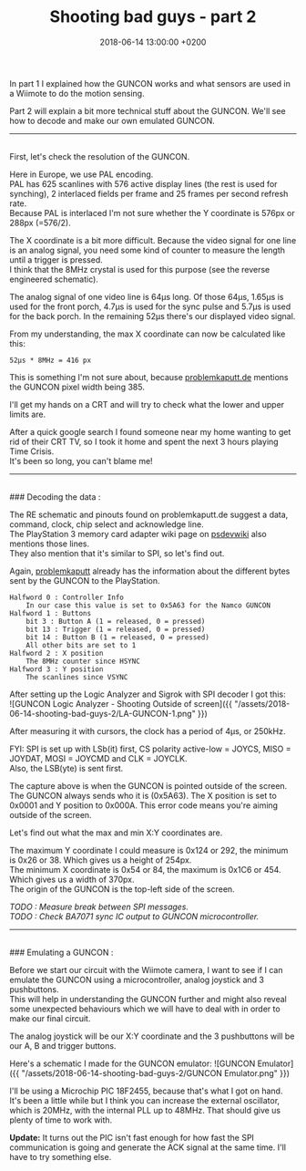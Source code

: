 ﻿---
layout: post
title:  "Shooting bad guys - part 2"
date:   2018-06-14 13:00:00 +0200
categories: [electronics, reverse engineering, playstation]
---
In part 1 I explained how the GUNCON works and what sensors are used in a Wiimote to do the motion sensing.

Part 2 will explain a bit more technical stuff about the GUNCON. We'll see how to decode and make our own emulated GUNCON.


****************
<br/>
First, let's check the resolution of the GUNCON.  

Here in Europe, we use PAL encoding.  
PAL has 625 scanlines with 576 active display lines (the rest is used for synching), 2 interlaced fields per frame and 25 frames per second refresh rate.  
Because PAL is interlaced I'm not sure whether the Y coordinate is 576px or 288px (=576/2).


The X coordinate is a bit more difficult. Because the video signal for one line is an analog signal, you need some kind of counter to measure the length until a trigger is pressed.   
I think that the 8MHz crystal is used for this purpose (see the reverse engineered schematic).

The analog signal of one video line is 64µs long. Of those 64µs, 1.65µs is used for the front porch, 4.7µs is used for the sync pulse and 5.7µs is used for the back porch.
In the remaining 52µs there's our displayed video signal.  

From my understanding, the max X coordinate can now be calculated like this:  	
```
52µs * 8MHz = 416 px
```

This is something I'm not sure about, because [problemkaputt.de](https://problemkaputt.de/psx-spx.htm#controllerslightgunsnamcoguncon) mentions the GUNCON pixel width being 385.  

I'll get my hands on a CRT and will try to check what the lower and upper limits are.

After a quick google search I found someone near my home wanting to get rid of their CRT TV, so I took it home and spent the next 3 hours playing Time Crisis.  
It's been so long, you can't blame me!

*******************
<br/>
### Decoding the data :

The RE schematic and pinouts found on problemkaputt.de suggest a data, command, clock, chip select and acknowledge line.  
The PlayStation 3 memory card adapter wiki page on [psdevwiki](http://www.psdevwiki.com/ps3/Card_Adapter) also mentions those lines.  
They also mention that it's similar to SPI, so let's find out.

Again, [problemkaputt](https://problemkaputt.de/psx-spx.htm#controllerslightgunsnamcoguncon) already has the information about the different bytes sent by the GUNCON to the PlayStation.  

```
Halfword 0 : Controller Info
	In our case this value is set to 0x5A63 for the Namco GUNCON
Halfword 1 : Buttons
	bit 3 : Button A (1 = released, 0 = pressed)
	bit 13 : Trigger (1 = released, 0 = pressed)
	bit 14 : Button B (1 = released, 0 = pressed)
	All other bits are set to 1
Halfword 2 : X position
	The 8MHz counter since HSYNC
Halfword 3 : Y position
	The scanlines since VSYNC
```

After setting up the Logic Analyzer and Sigrok with SPI decoder I got this:  
![GUNCON Logic Analyzer - Shooting Outside of screen]({{ "/assets/2018-06-14-shooting-bad-guys-2/LA-GUNCON-1.png" }})

After measuring it with cursors, the clock has a period of 4µs, or 250kHz.

FYI: SPI is set up with LSb(it) first, CS polarity active-low = JOYCS, MISO = JOYDAT, MOSI = JOYCMD and CLK = JOYCLK.  
Also, the LSB(yte) is sent first.  

The capture above is when the GUNCON is pointed outside of the screen.  
The GUNCON always sends who it is (0x5A63).
The X position is set to 0x0001 and Y position to 0x000A. This error code means you're aiming outside of the screen.


Let's find out what the max and min X:Y coordinates are.

The maximum Y coordinate I could measure is 0x124 or 292, the minimum is 0x26 or 38. Which gives us a height of 254px.  
The minimum X coordinate is 0x54 or 84, the maximum is 0x1C6 or 454. Which gives us a width of 370px.  
The origin of the GUNCON is the top-left side of the screen.

*TODO : Measure break between SPI messages.*  
*TODO : Check BA7071 sync IC output to GUNCON microcontroller.*

*************************
<br/>
### Emulating a GUNCON :

Before we start our circuit with the Wiimote camera, I want to see if I can emulate the GUNCON using a microcontroller, analog joystick and 3 pushbuttons.  
This will help in understanding the GUNCON further and might also reveal some unexpected behaviours which we will have to deal with in order to make our final circuit.

The analog joystick will be our X:Y coordinate and the 3 pushbuttons will be our A, B and trigger buttons.

Here's a schematic I made for the GUNCON emulator:
![GUNCON Emulator]({{ "/assets/2018-06-14-shooting-bad-guys-2/GUNCON Emulator.png" }})

I'll be using a Microchip PIC 18F2455, because that's what I got on hand.  
It's been a little while but I think you can increase the external oscillator, which is 20MHz, with the internal PLL up to 48MHz.
That should give us plenty of time to work with.


<b>Update:</b> It turns out the PIC isn't fast enough for how fast the SPI communication is going and generate the ACK signal at the same time. I'll have to try something else.
